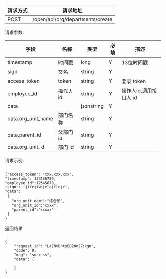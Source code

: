 请求方式|请求地址
----|---
POST|/open/api/org/departments/create


请求参数:

字段|名称|类型|必填|描述
-----|-----|----|----|----
timestamp|时间戳 |long |Y|13位时间戳
sign|签名 |string |Y|
access\_token|token | string |Y|登录 token
employee\_id| 操作人id|string |Y|操作人id,调用接口人 id
data || jsonstring |Y|
data.org\_unit\_name|部门名称|string|Y|
data.parent\_id| 父部门 id|string |Y|
data.org\_unit\_id|部门 id| string |Y|
 
 请求示例:
 ```
{"access_token": "xxx.xxx.xxx","timestamp": 123456789,"employee_id":12345678,"sign": "jifejfwojelajflejf","data": {   "org_unit_name":"综合部",   "org_unit_id":"xxxx",   "parent_id":"xxxxx" }
}
```

返回结果

```

{    "request_id": "LaZNvBntsBD20nJ7ekgn",    "code": 0,    "msg": "success",    "data": {            }}
```
